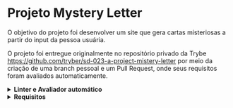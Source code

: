 # Projeto Mystery Letter

O objetivo do projeto foi desenvolver um site que gera cartas misteriosas a partir do input da pessoa usuária.

O projeto foi entregue originalmente no repositório privado da Trybe https://github.com/tryber/sd-023-a-project-mistery-letter por meio da criação de uma branch pessoal e um Pull Request, onde seus requisitos foram avaliados automaticamente.

<details>
  <summary><strong> Linter e Avaliador automático </strong></summary>
  <br>

  Primeiro instale as dependências do projeto com o comando:

  ```bash
  npm install
  ```

  Para rodar o linter localmente no projeto, execute o comando abaixo:

  ```bash
  npm run lint && npm run lint:styles
  ```

  Os requisitos do projeto podem ser testados automaticamente com os comandos abaixo:

  ```bash
  npm test
  ```
  ***ou***

  ```bash
  npm run cypress:open
  ```

</details>

<details>
<summary><strong> Requisitos </strong></summary>
<br>

# Requisitos Obrigatórios

## 1 - Deve haver um `input` com o id=\"carta-texto\" onde a pessoa usuária poderá digitar o conteúdo da carta

<details>
  <summary>Sua página deve conter um input com id="carta-texto"</summary><br />

**O que será verificado**

- Existe um elemento `input`
  - Com `id=carta-texto`

</details>

## 2 - Deve haver um parágrafo com o id=\"carta-gerada\" onde a pessoa usuária verá o resultado de sua carta misteriosa

<details>
  <summary>Sua página deve conter um parágrafo com id="carta-gerada"</summary><br />

**O que será verificado**

- Existe um elemento `p` 
  - Com o `id="carta-gerada"`

</details>

## 3 - Deve haver um botão com id=\"criar-carta\" e ao clicar nesse botão, a carta misteriosa deve ser gerada

<details>
  <summary>Sua página deve conter um botão com id="criar-carta"</summary><br />

**Pontos importantes:**

* Cada palavra deve aparecer dentro de uma tag `span`.
* As tags `span` devem ser adicionadas como filhas do parágrafo que possui o id `carta-gerada`.

**O que será verificado**

- Existe um elemento `button` 
  - Com `id="criar-carta"`

- Ao clicar no botão, a carta misteriosa deve ser gerada

</details>

## 4 - Ao criar uma carta através do botão com id="criar-carta", o `input` com id="carta-texto" deve permanecer com o texto digitado

<details>
  <summary>O input com o id="carta-texto" deve permanecer com o texto digitado</summary><br />

**O que será verificado**

- Ao criar uma carta através do botão `id="criar-carta"` o input com `id="carta-texto"` permanece com o texto digitado

</details>

## 5 - Se a pessoa usuária não preencher o campo ou preencher com apenas espaços vazios adicionar a mensagem 'Por favor, digite o conteúdo da carta.'

<details>
  <summary>Quando não houver texto, a mensagem "Por favor, digite o conteúdo da carta" deve aparecer em um parágrafo</summary><br />

**O que será verificado**

- Ao deixar em branco, irá exibir a mensagem "Por favor, digite o conteúdo da carta." no elemento `p` com o `id="carta-gerada"`
- Ao digitar espaços em branco irá exibir a mensagem "Por favor, digite o conteúdo da carta." no elemento `p` com o `id="carta-gerada"`

</details>

## 6 - Crie a classe `newspaper`

<details>
  <summary>A classe <code>newspaper</code> deve possuir propriedades específicas</summary><br />

**Pontos importantes:**

* Defina as propriedades:
  - `background-color` com o valor `rgb(250, 235, 215)`
  - `font-family` com o valor `Times New Roman`
  - `font-weight` com o valor `700`

**O que será verificado**

- Será validado se a classe `newspaper` possui as propriedades:
  - `background-color` igual a `rgb(250, 235, 215)`;
  - `font-family` igual a `Times New Roman`;
  - `font-weight` igual a `700`.

</details>

## 7 - Crie a classe `magazine1`.

<details>
  <summary>A classe <code>magazine1</code> deve possuir propriedades específicas</summary><br />

**Pontos importantes:**

* Defina as propriedades:
  - `background-color` com o valor `rgb(0, 128, 128)`
  - `color` com o valor `rgb(255, 255, 255)`
  - `font-family` com o valor `Verdana`
  - `font-weight` com o valor `900`
  - `text-transform` com o valor `uppercase`

**O que será verificado**

- Será validado se a classe `magazine1` possui as propriedades:
  - `background-color` igual a ` rgb(0, 128, 128)`;
  - `color` igual a `rgb(255, 255, 255)`;
  - `font-family` igual a `Verdana`;
  - `font-weight` igual a `900`;
  - `text-transform` igual a `uppercase`.

</details>

## 8 - Crie a classe `magazine2`.

<details>
  <summary>A classe <code>magazine2</code> deve possuir propriedades específicas</summary><br />

**Pontos importantes:**

* Defina as propriedades:
  - `background-image` com a imagem `images/pink-pattern.png`
  - `color` com o valor `rgb(255, 0, 255)`
  - `font-family` com o valor `Verdana`
  - `font-weight` com o valor `900`

**O que será verificado**

- A classe `magazine2` possui as propriedades:
  - `background-image` igual a `images/pink-pattern.png`;
  - `color` igual a `rgb(255, 0, 255)`;
  - `font-family` igual a `Verdana`;
  - `font-weight` igual a `900`.

</details>

## 9 - Crie a classe `medium`.

<details>
  <summary>A classe <code>medium</code> deve possuir propriedades específicas</summary><br />

**Pontos importantes:**

* Defina as propriedades:
  - `font-size` com o valor `20px`
  - `padding` com o valor `8px`

**O que será verificado**

- A classe `medium` possui a propriedade:
  - `font-size` igual a  `20px`;
  - `padding` igual a `8px`.

</details>

## 10 - Crie a classe `big`.

<details>
  <summary>A classe <code>big</code> deve possuir propriedades específicas</summary><br />

**Pontos importantes:**

* Defina as propriedades:
  - `font-size` com o valor `30px`;
  - `padding` com o valor `10px`.

**O que será verificado**

- A classe `big` possui as propriedades:
  - `font-size` com o valor `30px`;
  - `padding` com o valor `10px`.

</details>

## 11 - Crie a classe `reallybig`.

<details>
  <summary>A classe <code>reallybig</code> deve possuir propriedades específicas</summary><br />

**Pontos importantes:**

* Defina as propriedades:
  - `font-size` com o valor `40px`;
  - `padding` com o valor `15px`.

**O que será verificado**

- A classe `reallybig` possui as propriedades:
  - `font-size` com o valor `40px`;
  - `padding` com o valor `15px`.

</details>

## 12 - Crie a classe `rotateleft`.

<details>
  <summary>A classe <code>rotateleft</code> deve possuir propriedades específicas</summary><br />

**Pontos importantes:**

* Defina as propriedades:
  - `transform` com o valor `matrix(0.996195, -0.0871557, 0.0871557, 0.996195, 0, 0)`

**O que será verificado**

- A classe `rotateleft` possui a propriedade `transform` igual a `matrix(0.996195, -0.0871557, 0.0871557, 0.996195, 0, 0)`

</details>

## 13 - Crie a classe `rotateright`.

<details>
  <summary>A classe <code>rotateright</code> deve possuir propriedades específicas</summary><br />

**Pontos importantes:**

* Defina as propriedades:
  - `transform` com o valor `matrix(0.996195, 0.0871557, -0.0871557, 0.996195, 0, 0)`

**O que será verificado**

- A classe `rotateright` possui a propriedade `transform` igual a `matrix(0.996195, 0.0871557, -0.0871557, 0.996195, 0, 0)`

</details>

## 14 - Crie a classe `skewleft`.

<details>
  <summary>A classe <code>skewleft</code> deve possuir propriedades específicas</summary><br />

**Pontos importantes:**

* Defina as propriedades:
  - `transform` com o valor `matrix(1, 0, 0.176327, 1, 0, 0)`;

**O que será verificado**

- A classe `skewleft` possui a propriedade `transform` igual a `matrix(1, 0, 0.176327, 1, 0, 0)`

</details>

## 15 - Crie a classe `skewright`.

<details>
  <summary>A classe <code>skewright</code> deve possuir propriedades específicas</summary><br />

**Pontos importantes:**

* Defina as propriedades:
  - `transform` com o valor `matrix(1, 0, -0.176327, 1, 0, 0)`;

**O que será verificado**

- A classe `skewright` possui a propriedade `transform` igual a `matrix(1, 0, -0.176327, 1, 0, 0)`

</details>

## 16 - Adicione as classes de forma aleatória a fim de estilizar as palavras.

<details>
  <summary>Utilize o <code>Javascript</code> para atribuir as classes de forma aleatória</summary><br />

**Pontos importantes:**

* As classes devem ser adicionadas às tags `span` de forma **aleatória**.
* Sempre adicione mais de uma classe em uma palavra.
* Utilize as classes:
  - `newspaper`, `magazine1`, `magazine2` (Grupo estilo)
  - `medium`, `big`, `reallybig` (Grupo tamanho)
  - `rotateleft`, `rotateright` (Grupo rotação)
  - `skewleft`, `skewright` (Grupo inclinação)

* **Não** utilize mais de uma classe do mesmo grupo.
* Todas as palavras devem conter uma classe de cada grupo.
* Ou seja, se você utilizar as classes `magazine1`, `big`, `rotateleft` e `skewright` em uma palavra, as demais classes de cada grupo não devem ser usadas para essa mesma palavra. Por exemplo, do grupo estilo não seriam utilizadas as classes `newspaper` e `magazine2` pois a classe `magazine1` já está sendo utilizada.

**O que será verificado**

- Ao criar uma carta, ela recebe uma lista de classes aleatórias

- Ao criar uma segunda carta, ela recebe uma lista de classes aleatórias

- As classes das duas cartas não são exatamente iguais

</details>

# Requisitos Bônus

## 17 - Com uma carta misteriosa gerada, adicione a possibilidade de alterar o estilo de uma palavra específica ao clicar nela

<details>
  <summary>Ao clicar na carta gerada, a classe dela é alterada</summary><br />

**Pontos importantes:**

* Ao clicar em uma palavra, um novo estilo **aleatório** deve ser aplicado.
* O número de mudanças deve ser ilimitado.

**O que será verificado**

- A palavra contém quatro classes, uma de cada grupo;

- Ao clicar em uma carta, uma nova lista aleatória de classes é gerada;

- Ao clicar novamente na mesma carta, uma nova lista aleatória de classes é gerada e se a nova lista é diferente da lista anterior;

</details>

## 18 - Deve haver um parágrafo com o id=\"carta-contador\" onde existirá um contador de palavras

<details>
  <summary>Sua página deve conter um paragrafo com id="carta-contador" que conte quantas palavras foram geradas</summary><br />

**Pontos importantes:**

* Esse contador deve informar a quantidade de palavras presentes na carta misteriosa gerada.



**O que será verificado**

- Existe um elemento `p` com o `id="carta-contador"`

- Ao criar uma carta o elemento `p` com o `id="carta-contador"`  é atualizado com o número de palavras da carta (valor numérico).

</details>

</details>